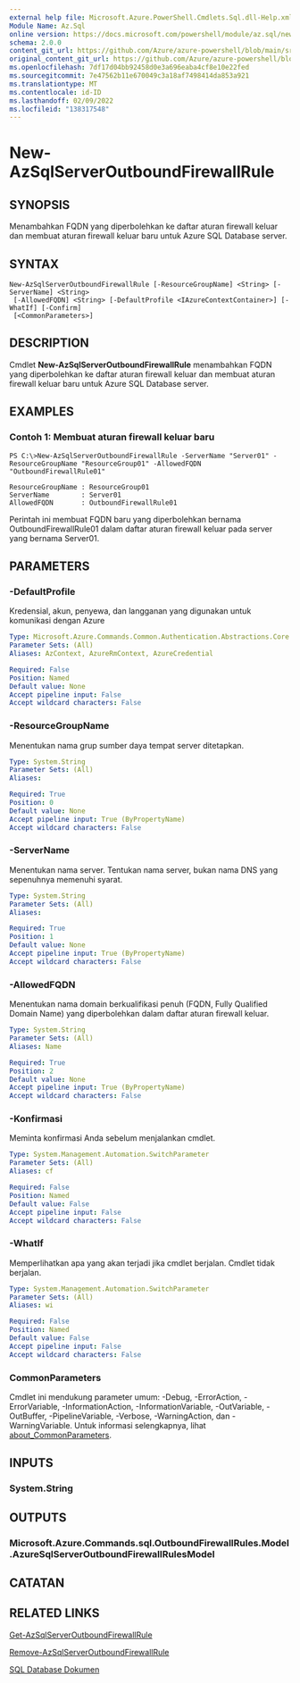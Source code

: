 ```yaml
---
external help file: Microsoft.Azure.PowerShell.Cmdlets.Sql.dll-Help.xml
Module Name: Az.Sql
online version: https://docs.microsoft.com/powershell/module/az.sql/new-azsqlserveroutboundfirewallrule
schema: 2.0.0
content_git_url: https://github.com/Azure/azure-powershell/blob/main/src/Sql/Sql/help/New-AzSqlServerOutboundFirewallRule.md
original_content_git_url: https://github.com/Azure/azure-powershell/blob/main/src/Sql/Sql/help/New-AzSqlServerOutboundFirewallRule.md
ms.openlocfilehash: 7df17d04bb92458d0e3a696eaba4cf8e10e22fed
ms.sourcegitcommit: 7e47562b11e670049c3a18af7498414da853a921
ms.translationtype: MT
ms.contentlocale: id-ID
ms.lasthandoff: 02/09/2022
ms.locfileid: "138317548"
---
```

# New-AzSqlServerOutboundFirewallRule

## SYNOPSIS
Menambahkan FQDN yang diperbolehkan ke daftar aturan firewall keluar dan membuat aturan firewall keluar baru untuk Azure SQL Database server.

## SYNTAX

```
New-AzSqlServerOutboundFirewallRule [-ResourceGroupName] <String> [-ServerName] <String>
 [-AllowedFQDN] <String> [-DefaultProfile <IAzureContextContainer>] [-WhatIf] [-Confirm]
 [<CommonParameters>]
```

## DESCRIPTION
Cmdlet **New-AzSqlServerOutboundFirewallRule** menambahkan FQDN yang diperbolehkan ke daftar aturan firewall keluar dan membuat aturan firewall keluar baru untuk Azure SQL Database server.

## EXAMPLES

### Contoh 1: Membuat aturan firewall keluar baru
```
PS C:\>New-AzSqlServerOutboundFirewallRule -ServerName "Server01" -ResourceGroupName "ResourceGroup01" -AllowedFQDN "OutboundFirewallRule01"

ResourceGroupName : ResourceGroup01
ServerName        : Server01
AllowedFQDN       : OutboundFirewallRule01
```

Perintah ini membuat FQDN baru yang diperbolehkan bernama OutboundFirewallRule01 dalam daftar aturan firewall keluar pada server yang bernama Server01.

## PARAMETERS

### -DefaultProfile
Kredensial, akun, penyewa, dan langganan yang digunakan untuk komunikasi dengan Azure

```yaml
Type: Microsoft.Azure.Commands.Common.Authentication.Abstractions.Core.IAzureContextContainer
Parameter Sets: (All)
Aliases: AzContext, AzureRmContext, AzureCredential

Required: False
Position: Named
Default value: None
Accept pipeline input: False
Accept wildcard characters: False
```

### -ResourceGroupName
Menentukan nama grup sumber daya tempat server ditetapkan.

```yaml
Type: System.String
Parameter Sets: (All)
Aliases:

Required: True
Position: 0
Default value: None
Accept pipeline input: True (ByPropertyName)
Accept wildcard characters: False
```

### -ServerName
Menentukan nama server.
Tentukan nama server, bukan nama DNS yang sepenuhnya memenuhi syarat.

```yaml
Type: System.String
Parameter Sets: (All)
Aliases:

Required: True
Position: 1
Default value: None
Accept pipeline input: True (ByPropertyName)
Accept wildcard characters: False
```

### -AllowedFQDN
Menentukan nama domain berkualifikasi penuh (FQDN, Fully Qualified Domain Name) yang diperbolehkan dalam daftar aturan firewall keluar.

```yaml
Type: System.String
Parameter Sets: (All)
Aliases: Name

Required: True
Position: 2
Default value: None
Accept pipeline input: True (ByPropertyName)
Accept wildcard characters: False
```

### -Konfirmasi
Meminta konfirmasi Anda sebelum menjalankan cmdlet.

```yaml
Type: System.Management.Automation.SwitchParameter
Parameter Sets: (All)
Aliases: cf

Required: False
Position: Named
Default value: False
Accept pipeline input: False
Accept wildcard characters: False
```

### -WhatIf
Memperlihatkan apa yang akan terjadi jika cmdlet berjalan.
Cmdlet tidak berjalan.

```yaml
Type: System.Management.Automation.SwitchParameter
Parameter Sets: (All)
Aliases: wi

Required: False
Position: Named
Default value: False
Accept pipeline input: False
Accept wildcard characters: False
```

### CommonParameters
Cmdlet ini mendukung parameter umum: -Debug, -ErrorAction, -ErrorVariable, -InformationAction, -InformationVariable, -OutVariable, -OutBuffer, -PipelineVariable, -Verbose, -WarningAction, dan -WarningVariable. Untuk informasi selengkapnya, lihat [about_CommonParameters](http://go.microsoft.com/fwlink/?LinkID=113216).

## INPUTS

### System.String

## OUTPUTS

### Microsoft.Azure.Commands.sql.OutboundFirewallRules.Model.AzureSqlServerOutboundFirewallRulesModel

## CATATAN

## RELATED LINKS

[Get-AzSqlServerOutboundFirewallRule](./Get-AzSqlServerOutboundFirewallRule.md)

[Remove-AzSqlServerOutboundFirewallRule](./Remove-AzSqlServerOutboundFirewallRule.md)

[SQL Database Dokumen](https://docs.microsoft.com/azure/sql-database/)

